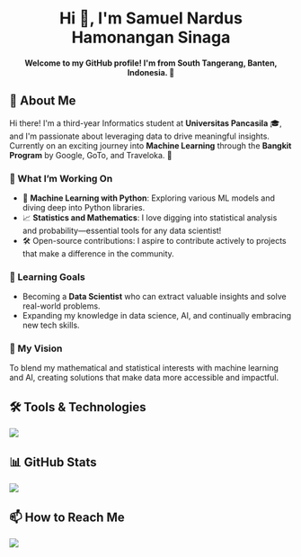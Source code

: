 <h1 align="center">Hi 👋, I'm Samuel Nardus Hamonangan Sinaga</h1>
<h4 align="center">Welcome to my GitHub profile! I'm from South Tangerang, Banten, Indonesia. 🌱</h4>

## 🌟 About Me

Hi there! I'm a third-year Informatics student at **Universitas Pancasila** 🎓, and I'm passionate about leveraging data to drive meaningful insights. Currently on an exciting journey into **Machine Learning** through the **Bangkit Program** by Google, GoTo, and Traveloka. 🚀

### 🔭 What I’m Working On
- 📘 **Machine Learning with Python**: Exploring various ML models and diving deep into Python libraries.
- 📈 **Statistics and Mathematics**: I love digging into statistical analysis and probability—essential tools for any data scientist!
- 🛠️ Open-source contributions: I aspire to contribute actively to projects that make a difference in the community.

### 🌱 Learning Goals
- Becoming a **Data Scientist** who can extract valuable insights and solve real-world problems.
- Expanding my knowledge in data science, AI, and continually embracing new tech skills.
  
### 🎯 My Vision
To blend my mathematical and statistical interests with machine learning and AI, creating solutions that make data more accessible and impactful.

## 🛠️ Tools & Technologies

![](https://skillicons.dev/icons?i=python,mysql,vscode,php,js,html,css,bootstrap,java,figma,anaconda,git,&perline=19)

## 📊 GitHub Stats
<p align="left">
  <img src="https://github-readme-stats.vercel.app/api/top-langs/?username=itsam77&theme=dark&hide_border=false&include_all_commits=false&count_private=false&layout=compact" />
</p>





## 📫 How to Reach Me
<a target="_blank" href="https://www.linkedin.com/in/samuel-nardus-hamonangan-sinaga-25868928b/"><img src="https://img.shields.io/badge/-LinkedIn-0077B5?style=for-the-badge&logo=Linkedin&logoColor=white"></img></a>
<br>
</p>

<!-- Proudly created with GPRM ( https://gprm.itsvg.in ) -->
